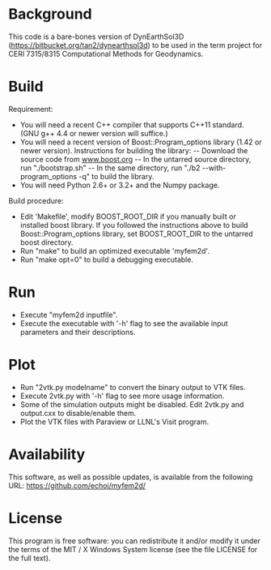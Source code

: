 # Background

This code is a bare-bones version of DynEarthSol3D (https://bitbucket.org/tan2/dynearthsol3d)
to be used in the term project for CERI 7315/8315 Computational Methods for Geodynamics.


# Build

Requirement:
* You will need a recent C++ compiler that supports C++11 standard. (GNU g++
  4.4 or newer version will suffice.)
* You will need a recent version of Boost::Program_options library (1.42 or
  newer version). Instructions for building the library:
  -- Download the source code from www.boost.org
  -- In the untarred source directory, run "./bootstrap.sh"
  -- In the same directory, run "./b2 --with-program_options -q" to build
     the library.
* You will need Python 2.6+ or 3.2+ and the Numpy package.

Build procedure:
* Edit 'Makefile', modify BOOST_ROOT_DIR if you manually built or installed 
  boost library. If you followed the instructions above to build 
  Boost::Program_options library, set BOOST_ROOT_DIR to the untarred boost
  directory.
* Run "make" to build an optimized executable 'myfem2d'.
* Run "make opt=0" to build a debugging executable.


# Run


* Execute "myfem2d inputfile".
* Execute the executable with '-h' flag to see the available input parameters
  and their descriptions.


# Plot

* Run "2vtk.py modelname" to convert the binary output to VTK files.
* Execute 2vtk.py with '-h' flag to see more usage information.
* Some of the simulation outputs might be disabled. Edit 2vtk.py and
  output.cxx to disable/enable them.
* Plot the VTK files with Paraview or LLNL's Visit program.


# Availability

This software, as well as possible updates, is available from the
following URL:
   https://github.com/echoi/myfem2d/


# License

This program is free software: you can redistribute it and/or modify
it under the terms of the MIT / X Windows System license (see the
file LICENSE for the full text).
